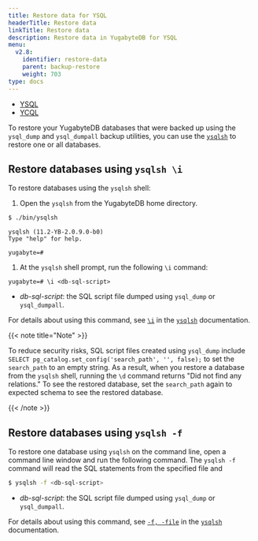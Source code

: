 ```yaml
---
title: Restore data for YSQL
headerTitle: Restore data
linkTitle: Restore data
description: Restore data in YugabyteDB for YSQL
menu:
  v2.8:
    identifier: restore-data
    parent: backup-restore
    weight: 703
type: docs
---
```


<ul class="nav nav-tabs-alt nav-tabs-yb">
  <li >
    <a href="/preview/manage/backup-restore/restore-data" class="nav-link active">
      <i class="icon-postgres" aria-hidden="true"></i>
      YSQL
    </a>
  </li>
  <li >
    <a href="/preview/manage/backup-restore/restore-data-ycql" class="nav-link">
      <i class="icon-cassandra" aria-hidden="true"></i>
      YCQL
    </a>
  </li>
</ul>

To restore your YugabyteDB databases that were backed up using the `ysql_dump` and `ysql_dumpall` backup utilities, you can use the [`ysqlsh`](../../../admin/ysqlsh) to restore one or all databases.

## Restore databases using `ysqlsh \i`

To restore databases using the `ysqlsh` shell:

1. Open the `ysqlsh` from the YugabyteDB home directory.

```sh
$ ./bin/ysqlsh
```

```output
ysqlsh (11.2-YB-2.0.9.0-b0)
Type "help" for help.

yugabyte=#
```

1. At the `ysqlsh` shell prompt, run the following `\i` command:

```plpgsql
yugabyte=# \i <db-sql-script>
```

- *db-sql-script*: the SQL script file dumped using `ysql_dump` or `ysql_dumpall`.

For details about using this command, see [`\i`](../../../admin/ysqlsh/#-i-filename-include-filename) in the [`ysqlsh`](../../../admin/ysqlsh) documentation.

{{< note title="Note" >}}

To reduce security risks, SQL script files created using `ysql_dump` include `SELECT pg_catalog.set_config('search_path', '', false);` to set the `search_path` to an empty string. As a result, when you restore a database from the `ysqlsh` shell, running the `\d` command returns "Did not find any relations." To see the restored database, set the `search_path` again to expected schema to see the restored database.

{{< /note >}}

## Restore databases using `ysqlsh -f`

To restore one database using `ysqlsh` on the command line, open a command line window and run the following command. The `ysqlsh -f` command will read the SQL statements from the specified file and

```sh
$ ysqlsh -f <db-sql-script>
```

- *db-sql-script*: the SQL script file dumped using `ysql_dump` or `ysql_dumpall`.

For details about using this command, see [`-f, -file`](../../../admin/ysqlsh/#-f-filename-file-filename) in the [`ysqlsh`](../../../admin/ysqlsh) documentation.
